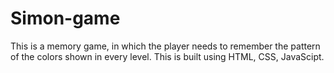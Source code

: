 # Simon-game
This is a memory game, in which the player needs to remember the pattern of the colors shown in every level. This is built using HTML, CSS, JavaScipt.
